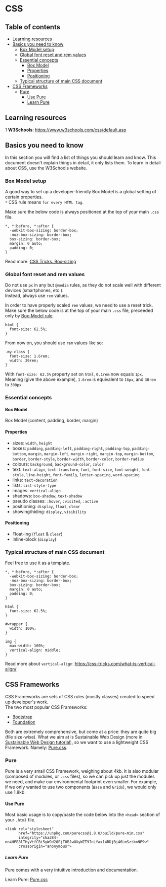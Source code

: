 # CSS

## Table of contents

* [Learning resources](#learning-resources)
* [Basics you need to know](#basics-you-need-to-know)
  * [Box Model setup](#box-model-setup)
  * [Global font reset and rem values](#global-font-reset-and-rem-values)
  * [Essential concepts](#essential-concepts)
    * [Box Model](#box-model)
    * [Properties](#properties)
    * [Positioning](#positioning)
  * [Typical structure of main CSS document](#typical-structure-of-main-css-document)
* [CSS Frameworks](#css-frameworks)
  * [Pure](#pure)
    * [Use Pure](#use-pure)
    * [Learn Pure](#learn-pure)

  

## Learning resources

1 **W3Schools**: https://www.w3schools.com/css/default.asp


## Basics you need to know

In this section you will find a list of things you should learn and know. This document doesn't explain things in detail, it only lists them. To learn in detail about CSS, use the W3Schools website.

### Box Model setup

A good way to set up a developer-friendly Box Model is a global setting of certain properties.  
`*` CSS rule means `for every HTML tag`.  

Make sure the below code is always positioned at the top of your main `.css` file.  

```
*, *:before, *:after {
  -webkit-box-sizing: border-box;
  -moz-box-sizing: border-box;
  box-sizing: border-box;
  margin: 0 auto;
  padding: 0;
}
```

Read more: [CSS Tricks. Box-sizing](https://css-tricks.com/box-sizing/)

### Global font reset and rem values

Do not use `px` in any but `@media` rules, as they do not scale well with different devices (smartphones, etc.).  
Instead, always use `rem` values.  

In order to have properly scaled `rem` values, we need to use a reset trick. Make sure the below code is at the top of your main `.css` file, preceeded only by [Box-Model rule](#box-model).

```
html { 
  font-size: 62.5%; 
}
```

From now on, you should use `rem` values like so:  

```
.my-class {
  font-size: 1.6rem;
  width: 30rem;
}
```

With `font-size: 62.5%` property set on `html`, `0.1rem` now equals `1px`.  
Meaning (give the above example), `1.6rem` is equivalent to `16px`, and `30rem` to `300px`.  


### Essential concepts

#### Box Model 
Box Model (content, padding, border, margin)

#### Properties
  * sizes: `width`, `height`
  * boxes: `padding`, `padding-left`, `padding-right`, `padding-top`, `padding-bottom`, `margin`, `margin-left`, `margin-right`, `margin-top`, `margin-bottom`, `border`, `border-style`, `border-width`, `border-color`, `border-radius`
  * colours: `background`, `background-color`, `color`
  * text: `text-align`, `text-transform`, `font`, `font-size`, `font-weight`, `font-style`, `line-height`, `font-family`, `letter-spacing`, `word-spacing`
  * links: `text-decoration`
  * lists: `list-style-type`
  * images: `vertical-align`
  * shadows: `box-shadow`, `text-shadow`
  * pseudo classes: `:hover`, `:visited`, `:active`
  * positioning: `display`, `float`, `clear`
  * showing/hiding: `display`, `visibility`
  
#### Positioning
  * Float-ing (`float` & `clear`)
  * Inline-block (`display`)
  
  
### Typical structure of main CSS document

Feel free to use it as a template.  

```
*, *:before, *:after {
  -webkit-box-sizing: border-box;
  -moz-box-sizing: border-box;
  box-sizing: border-box;
  margin: 0 auto;
  padding: 0;
}

html { 
  font-size: 62.5%; 
}

#wrapper {
  width: 100%;
}

img {
  max-width: 100%;
  vertical-align: middle;
}
```

Read more about `vertical-align`: https://css-tricks.com/what-is-vertical-align/

## CSS Frameworks

CSS Frameworks are sets of CSS rules (mostly classes) created to speed up developer's work.  
The two most popular CSS Frameworks:  
* [Bootstrap](https://getbootstrap.com/)
* [Foundation](http://foundation.zurb.com/)

Both are extremely comprehensive, but come at a price: they are quite big (file size-wise). What we aim at is Sustainable Web Design (more in [Sustainable Web Design tutorial](https://github.com/mkubera/bc_computing_stash/blob/master/tutorials/sustainable_web_design.md)), so we want to use a lightweight CSS Framework. Namely: [Pure.css](https://purecss.io/).

### Pure

Pure is a very small CSS Framework, weighing about 4kb. It is also modular (composed of modules, or `.css` files), so we can pick up just the modules we need, and make our environmental footprint even smaller. For example, if we only wanted to use two components (`Base` and `Grids`), we would only use 1.8kb.  

#### Use Pure

Most basic usage is to copy/paste the code below into the `<head>` section of your `.html` file.  

```
<link rel="stylesheet" 
      href="https://unpkg.com/purecss@1.0.0/build/pure-min.css" 
      integrity="sha384-nn4HPE8lTHyVtfCBi5yW9d20FjT8BJwUXyWZT9InLYax14RDjBj46LmSztkmNP9w" 
      crossorigin="anonymous">
```

##### Learn Pure

Pure comes with a very intuitive introduction and documentation.  

Learn Pure: [Pure.css](https://purecss.io/)
